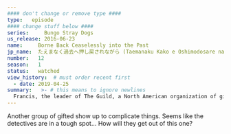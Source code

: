 ```yaml
---
#### don't change or remove type ####
type:   episode
#### change stuff below ####
series:     Bungo Stray Dogs
us_release: 2016-06-23 
name:     Borne Back Ceaselessly into the Past
jp_name:  たえまなく過去へ押し戻されながら (Taemanaku Kako e Oshimodosare nagara)
number:   12
season:   1
status:   watched
view_history:  # must order recent first
  - date: 2019-04-25
summary:   >- # this means to ignore newlines
  Francis, the leader of The Guild, a North American organization of gifted members, is the one responsible for the bounty on Atsushi's head. Fukuzawa refuses Francis's offer to buy out the agency, but their agents begin to disappear.
---
```


Another group of gifted show up to complicate things. Seems like the detectives are in a tough spot... How will they get out of this one?